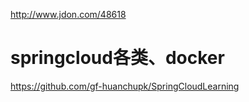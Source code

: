 http://www.jdon.com/48618


# springcloud各类、docker
https://github.com/gf-huanchupk/SpringCloudLearning 